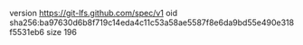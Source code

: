 version https://git-lfs.github.com/spec/v1
oid sha256:ba97630d6b8f719c14eda4c11c53a58ae5587f8e6da9bd55e490e318f5531eb6
size 196
